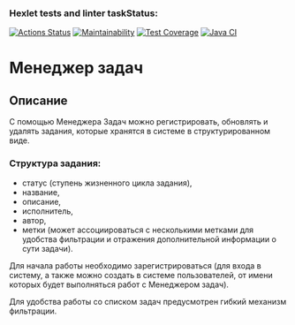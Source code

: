 ### Hexlet tests and linter taskStatus:
[![Actions Status](https://github.com/Aljustal/java-project-73/workflows/hexlet-check/badge.svg)](https://github.com/Aljustal/java-project-73/actions)
[![Maintainability](https://api.codeclimate.com/v1/badges/66dbc1f1d3fbf4b32402/maintainability)](https://codeclimate.com/github/Aljustal/java-project-73/maintainability)
[![Test Coverage](https://api.codeclimate.com/v1/badges/66dbc1f1d3fbf4b32402/test_coverage)](https://codeclimate.com/github/Aljustal/java-project-73/test_coverage)
[![Java CI](https://github.com/Aljustal/java-project-73/actions/workflows/main.yml/badge.svg)](https://github.com/Aljustal/java-project-73/actions/workflows/main.yml)

# **Менеджер задач**

## Описание

С помощью Менеджера Задач можно регистрировать, обновлять и удалять задания, которые хранятся в системе в структурированном виде.

### Структура задания:
* статус (ступень жизненного цикла задания),
* название,
* описание,
* исполнитель,
* автор,
* метки (может ассоциироваться с несколькими метками для удобства фильтрации и отражения дополнительной информации о сути задачи).

Для начала работы необходимо зарегистрироваться (для входа в систему, а также можно создать в системе пользователей, от имени которых будет выполняться работ с Менеджером задач).

Для удобства работы со списком задач предусмотрен гибкий механизм фильтрации.

